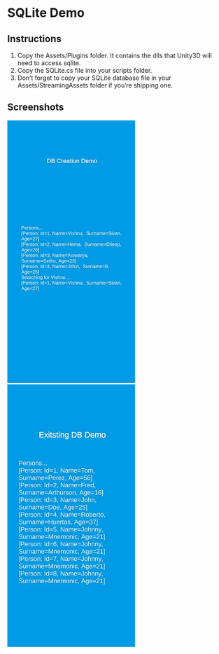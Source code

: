 ﻿# SQLite Demo

## Instructions

1. Copy the Assets/Plugins folder. It contains the dlls that Unity3D will need to access sqlite.
3. Copy the SQLite.cs file into your scripts folder.
4. Don’t forget to copy your SQLite database file in your Assets/StreamingAssets folder if you’re shipping one.

## Screenshots

![screenshot1](Demos/screenshot1.jpg)
![screenshot2](Demos/screenshot2.jpg)

